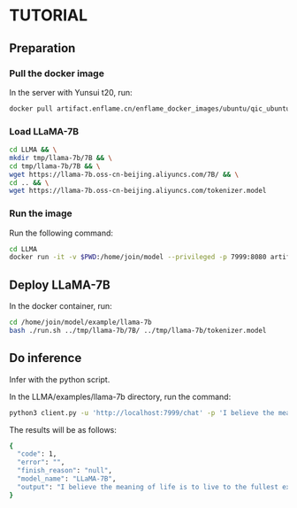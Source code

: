 # TUTORIAL

## Preparation

### Pull the docker image

In the server with Yunsui t20, run:

```sh
docker pull artifact.enflame.cn/enflame_docker_images/ubuntu/qic_ubuntu_1804_gcc7:latest
```

### Load LLaMA-7B

```sh
cd LLMA && \
mkdir tmp/llama-7b/7B && \
cd tmp/llama-7b/7B && \
wget https://llama-7b.oss-cn-beijing.aliyuncs.com/7B/ && \
cd .. && \
wget https://llama-7b.oss-cn-beijing.aliyuncs.com/tokenizer.model
```

### Run the image

Run the following command:

```sh
cd LLMA
docker run -it -v $PWD:/home/join/model --privileged -p 7999:8080 artifact.enflame.cn/enflame_docker_images/ubuntu/qic_ubuntu_1804_gcc7:latest bash
```

## Deploy LLaMA-7B

In the docker container, run:

```sh
cd /home/join/model/example/llama-7b
bash ./run.sh ../tmp/llama-7b/7B/ ../tmp/llama-7b/tokenizer.model
```

## Do inference

Infer with the python script.

In the LLMA/examples/llama-7b directory, run the command:

```sh
python3 client.py -u 'http://localhost:7999/chat' -p 'I believe the meaning of life'
```

The results will be as follows:

```sh
{
  "code": 1, 
  "error": "", 
  "finish_reason": "null", 
  "model_name": "LLaMA-7B", 
  "output": "I believe the meaning of life is to live to the fullest extent to help others."
}
```
